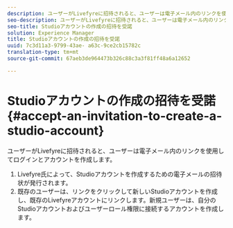 ```yaml
---
description: ユーザーがLivefyreに招待されると、ユーザーは電子メール内のリンクを使用してログインとアカウントを作成します。
seo-description: ユーザーがLivefyreに招待されると、ユーザーは電子メール内のリンクを使用してログインとアカウントを作成します。
seo-title: Studioアカウントの作成の招待を受諾
solution: Experience Manager
title: Studioアカウントの作成の招待を受諾
uuid: 7c3d11a3-9799-43ae- a63c-9ce2cb15782c
translation-type: tm+mt
source-git-commit: 67aeb3de964473b326c88c3a3f81ff48a6a12652

---
```



# Studioアカウントの作成の招待を受諾{#accept-an-invitation-to-create-a-studio-account}

ユーザーがLivefyreに招待されると、ユーザーは電子メール内のリンクを使用してログインとアカウントを作成します。

1. Livefyre氏によって、Studioアカウントを作成するための電子メールの招待状が発行されます。
1. 既存のユーザーは、リンクをクリックして新しいStudioアカウントを作成し、既存のLivefyreアカウントにリンクします。新規ユーザーは、自分のStudioアカウントおよびユーザーロール権限に接続するアカウントを作成します。
